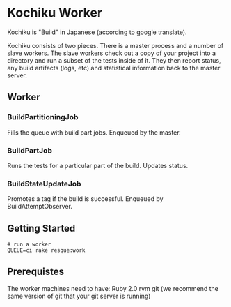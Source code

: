 Kochiku Worker
==============

Kochiku is "Build" in Japanese (according to google translate).

Kochiku consists of two pieces. There is a master process and a number of slave
workers. The slave workers check out a copy of your project into a directory
and run a subset of the tests inside of it. They then report status, any build
artifacts (logs, etc) and statistical information back to the master server.


Worker
------

### BuildPartitioningJob
Fills the queue with build part jobs. Enqueued by the master.

### BuildPartJob
Runs the tests for a particular part of the build. Updates status.

### BuildStateUpdateJob
Promotes a tag if the build is successful. Enqueued by BuildAttemptObserver.


Getting Started
---------------

    # run a worker
    QUEUE=ci rake resque:work


Prerequistes
--------------
The worker machines need to have:
Ruby 2.0
rvm
git (we recommend the same version of git that your git server is running)